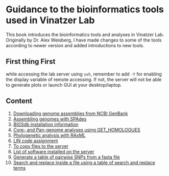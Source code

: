 # Guidance to the bioinformatics tools used in Vinatzer Lab

This book introduces the bioinformatics tools and analyses in Vinatzer Lab.
Originally by Dr. Alex Weisberg, I have made changes to some of the tools
according to newer version and added introductions to new tools.

First thing First
--
while accessing the lab server using `ssh`, remember to add `-Y` for enabling the display variable of remote accessing. If not, the server will not be able to generate plots or launch GUI at your desktop/laptop.

Content
--

1. [Downloading genome assemblies from NCBI GenBank](BioinfoGuide.md#Downloading-genome-assemblies-from-NCBI-GenBank)
2. [Assembling genomes with SPAdes](BioinfoGuide.md#Assembling-genomes-with-SPAdes)
3. [BIGSdb installation information](BioinfoGuide.md#BIGSdb-installation-information)
4. [Core- and Pan-genome analyses using GET_HOMOLOGUES](BioinfoGuide.md#Core-and-Pan-genome-analyses-using-GET_HOMOLOGUES)
5. [Phylogenetic analysis with RAxML](BioinfoGuide.md#Phylogenetic-analysis-with-RAxML)
6. [LIN code assignment](BioinfoGuide.md#LIN-code-assignment)
7. [To copy files to the server](BioinfoGuide.md#To-copy-files-to-the-server)
8. [List of software installed on the server](BioinfoGuide.md#List-of-software-installed-on-the-server)
9. [Generate a table of pairwise SNPs from a fasta file](BioinfoGuide.md#Generate-a-table-of-pairwise-SNPs-from-a-fasta-file)
10. [Search and replace inside a file using a table of search and replace terms](BioinfoGuide.md#Search-and-replace-inside-a-file-using-a-table-of-search-and-replace-terms)
